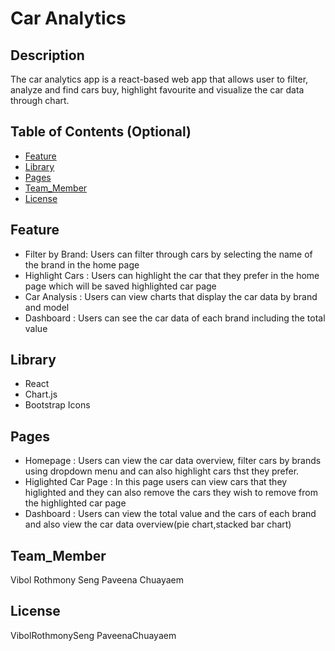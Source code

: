 # Car Analytics
 
## Description
 
The car analytics app is a react-based web app that allows user to filter, analyze and find cars buy, highlight favourite and visualize the car data through chart.
 
## Table of Contents (Optional)
 
- [Feature](#Feature)
- [Library](#Library)
- [Pages](#Pages)
- [Team_Member](#Team_Member)
- [License](#license)
 
## Feature
- Filter by Brand: Users can filter through cars by selecting the name of the brand in the home page
- Highlight Cars : Users can highlight the car that they prefer in the home page which will be saved highlighted car page
- Car Analysis : Users can view charts that display the car data by brand and model
- Dashboard : Users can see the car data of each brand including the total value
 
## Library
- React
- Chart.js
- Bootstrap Icons
 
## Pages
- Homepage : Users can view the car data overview, filter cars by brands using dropdown menu and can also highlight cars thst they prefer.
- Higlighted Car Page : In this page users can view cars that they higlighted and they can also remove the cars they wish to remove from the highlighted car page
- Dashboard : Users can view the total value and the cars of each brand and also view the car data overview(pie chart,stacked bar chart)

## Team_Member
 Vibol Rothmony Seng
 Paveena Chuayaem
 
## License
VibolRothmonySeng 
PaveenaChuayaem
